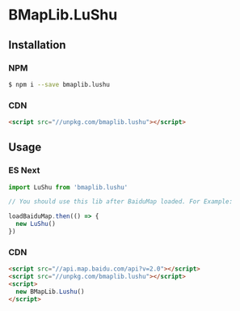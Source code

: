 # BMapLib.LuShu

## Installation

### NPM

```bash
$ npm i --save bmaplib.lushu
```

### CDN

```html
<script src="//unpkg.com/bmaplib.lushu"></script>
```

## Usage

### ES Next

```js
import LuShu from 'bmaplib.lushu'

// You should use this lib after BaiduMap loaded. For Example:

loadBaiduMap.then(() => {
  new LuShu()
})
```

### CDN

```html
<script src="//api.map.baidu.com/api?v=2.0"></script>
<script src="//unpkg.com/bmaplib.lushu"></script>
<script>
  new BMapLib.Lushu()
</script>
```